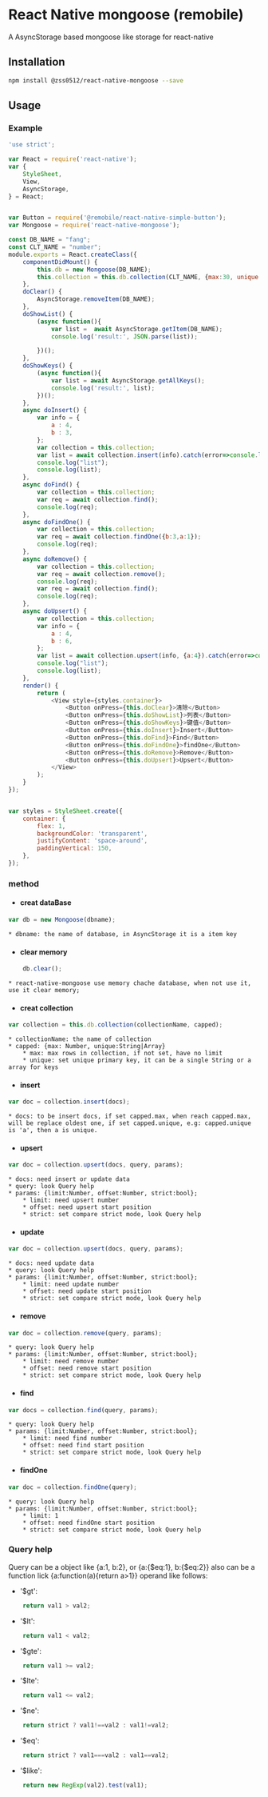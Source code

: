 # React Native mongoose (remobile)
A AsyncStorage based mongoose like storage for react-native

## Installation
```sh
npm install @zss0512/react-native-mongoose --save
```

## Usage

### Example
```js
'use strict';

var React = require('react-native');
var {
    StyleSheet,
    View,
    AsyncStorage,
} = React;


var Button = require('@remobile/react-native-simple-button');
var Mongoose = require('react-native-mongoose');

const DB_NAME = "fang";
const CLT_NAME = "number";
module.exports = React.createClass({
    componentDidMount() {
        this.db = new Mongoose(DB_NAME);
        this.collection = this.db.collection(CLT_NAME, {max:30, unique:['a']});
    },
    doClear() {
        AsyncStorage.removeItem(DB_NAME);
    },
    doShowList() {
        (async function(){
            var list =  await AsyncStorage.getItem(DB_NAME);
            console.log('result:', JSON.parse(list));

        })();
    },
    doShowKeys() {
        (async function(){
            var list = await AsyncStorage.getAllKeys();
            console.log('result:', list);
        })();
    },
    async doInsert() {
        var info = {
            a : 4,
            b : 3,
        };
        var collection = this.collection;
        var list = await collection.insert(info).catch(error=>console.log(error));;
        console.log("list");
        console.log(list);
    },
    async doFind() {
        var collection = this.collection;
        var req = await collection.find();
        console.log(req);
    },
    async doFindOne() {
        var collection = this.collection;
        var req = await collection.findOne({b:3,a:1});
        console.log(req);
    },
    async doRemove() {
        var collection = this.collection;
        var req = await collection.remove();
        console.log(req);
        var req = await collection.find();
        console.log(req);
    },
    async doUpsert() {
        var collection = this.collection;
        var info = {
            a : 4,
            b : 6,
        };
        var list = await collection.upsert(info, {a:4}).catch(error=>console.log(error));;
        console.log("list");
        console.log(list);
    },
    render() {
        return (
            <View style={styles.container}>
                <Button onPress={this.doClear}>清除</Button>
                <Button onPress={this.doShowList}>列表</Button>
                <Button onPress={this.doShowKeys}>键值</Button>
                <Button onPress={this.doInsert}>Insert</Button>
                <Button onPress={this.doFind}>Find</Button>
                <Button onPress={this.doFindOne}>findOne</Button>
                <Button onPress={this.doRemove}>Remove</Button>
                <Button onPress={this.doUpsert}>Upsert</Button>
            </View>
        );
    }
});


var styles = StyleSheet.create({
    container: {
        flex: 1,
        backgroundColor: 'transparent',
        justifyContent: 'space-around',
        paddingVertical: 150,
    },
});
```

### method
* #### creat dataBase
```js
var db = new Mongoose(dbname);
```
    * dbname: the name of database, in AsyncStorage it is a item key

* #### clear memory
```js
    db.clear();
```
    * react-native-mongoose use memory chache database, when not use it, use it clear memory;


* #### creat collection
```js
var collection = this.db.collection(collectionName, capped);
```
    * collectionName: the name of collection
    * capped: {max: Number, unique:String|Array}
        * max: max rows in collection, if not set, have no limit
        * unique: set unique primary key, it can be a single String or a array for keys

* #### insert
```js
var doc = collection.insert(docs);
```
    * docs: to be insert docs, if set capped.max, when reach capped.max, will be replace oldest one, if set capped.unique, e.g: capped.unique is 'a', then a is unique.


* #### upsert
```js
var doc = collection.upsert(docs, query, params);
```
    * docs: need insert or update data
    * query: look Query help
    * params: {limit:Number, offset:Number, strict:bool};
        * limit: need upsert number
        * offset: need upsert start position
        * strict: set compare strict mode, look Query help


* #### update
```js
var doc = collection.upsert(docs, query, params);
```
    * docs: need update data
    * query: look Query help
    * params: {limit:Number, offset:Number, strict:bool};
        * limit: need update number
        * offset: need update start position
        * strict: set compare strict mode, look Query help


* #### remove
```js
var doc = collection.remove(query, params);
```
    * query: look Query help
    * params: {limit:Number, offset:Number, strict:bool};
        * limit: need remove number
        * offset: need remove start position
        * strict: set compare strict mode, look Query help


* #### find
```js
var docs = collection.find(query, params);
```
    * query: look Query help
    * params: {limit:Number, offset:Number, strict:bool};
        * limit: need find number
        * offset: need find start position
        * strict: set compare strict mode, look Query help


* #### findOne
```js
var doc = collection.findOne(query);
```
    * query: look Query help
    * params: {limit:Number, offset:Number, strict:bool};
        * limit: 1
        * offset: need findOne start position
        * strict: set compare strict mode, look Query help

 ### Query help
Query can be a object like {a:1, b:2}, or {a:{$eq:1}, b:{$eq:2}}
also can be a function lick {a:function(a){return a>1}}
operand like follows:
* '$gt':
```js
    return val1 > val2;
```
* '$lt':
```js
    return val1 < val2;
```
* '$gte':
```js
    return val1 >= val2;
```
* '$lte':
```js
    return val1 <= val2;
```
* '$ne':
```js
    return strict ? val1!==val2 : val1!=val2;
```
* '$eq':
```js
    return strict ? val1===val2 : val1==val2;
```
* '$like':
```js
    return new RegExp(val2).test(val1);
```
